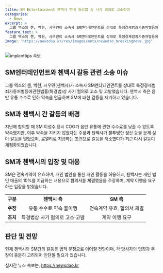 ```yaml
---
title: SM Entertainment 첸백시 멤버 특경법 상 사기 혐의로 고소받아
categories:
  - News
excerpt: >
  그룹 엑소의 첸, 백현, 시우민이 소속사 SM엔터테인먼트를 상대로 특정경제범죄가중처벌등에관한법률(특경법)상 사기 혐의로 고소 및 고발했다. 이에 대해 첸백시 측은 SM이 음반 유통 수수료 인하와 관련한 약속을 지키지 않았다 주장하고 있다. SM은 계약이 여전히 유효하며, 첸백시는 개인 활동을 허용하되 매출의 10%를 지급하는 등 합의를 이행해야 한다고 주장하고 있다. 이로 인해 갈등이 재점화됐으며, 이에 대한 상황이 계속 발전 중이다.
feature_text: >
  그룹 엑소의 첸, 백현, 시우민이 소속사 SM엔터테인먼트를 상대로 특정경제범죄가중처벌등에관한법률(특경법)상 사기 혐의로 고소 및 고발했다. 이에 대해 첸백시 측은 SM이 음반 유통 수수료 인하와 관련한 약속을 지키지 않았다 주장하고 있다. SM은 계약이 여전히 유효하며, 첸백시는 개인 활동을 허용하되 매출의 10%를 지급하는 등 합의를 이행해야 한다고 주장하고 있다. 이로 인해 갈등이 재점화됐으며, 이에 대한 상황이 계속 발전 중이다.
image: 'https://newsdao.kr/res/images/meta/newsdao_breakingnews.jpg'
---
```


<p><img src="https://newsdao.kr/res/images/meta/newsdao_breakingnews.jpg" alt="implanttips 속보" /></p>

<h2 data-ke-size="size26">SM엔터테인먼트와 첸백시 갈등 관련 소송 이슈</h2>

<p data-ke-size="size16">그룹 엑소의 첸, 백현, 시우민(첸백시)가 소속사 SM엔터테인먼트를 상대로 특정경제범죄가중처벌등에관한법률(특경법)상 사기 혐의로 고소 및 고발했습니다. 첸백시 측은 음반 유통 수수료 인하 약속을 언급하며 SM에 대한 갈등을 제기하고 있습니다.</p>

<h2 data-ke-size="size24">SM과 첸백시 간 갈등의 배경</h2>

<p data-ke-size="size16">지난해 합의할 때 SM 이성수 당시 COO가 음반 유통에 관한 수수료를 낮출 수 있도록 약속했지만, 이후 약속을 지키지 않았다는 주장과 첸백시가 불투명한 정산 등을 문제 삼아 갈등을 빚었으며, 로열티로 지급하는 조건으로 갈등을 해소했다가 최근 다시 갈등이 재점화되었습니다.</p>

<h2 data-ke-size="size24">SM과 첸백시의 입장 및 대응</h2>

<p data-ke-size="size16">SM은 전속계약이 유효하며, 개인 법인을 통한 개인 활동을 허용하고, 첸백시는 개인 법인 매출의 10%를 지급하는 내용으로 합의서를 체결했음을 주장하며, 계약 이행을 요구하는 입장을 밝혔습니다.</p>

<table>
  <tr>
    <td style="text-align: center; height: 17px;"><b>구분</b></td>
    <td style="text-align: center; height: 17px;"><b>첸백시 측</b></td>
    <td style="text-align: center; height: 17px;"><b>SM 측</b></td>
  </tr>
  <tr>
    <td style="text-align: center; height: 17px;"><b>주장</b></td>
    <td style="text-align: center; height: 17px;">유통 수수료 약속 불이행</td>
    <td style="text-align: center; height: 17px;">전속계약 유효, 합의서 체결</td>
  </tr>
  <tr>
    <td style="text-align: center; height: 17px;"><b>조치</b></td>
    <td style="text-align: center; height: 17px;">특경법상 사기 혐의로 고소·고발</td>
    <td style="text-align: center; height: 17px;">계약 이행 요구</td>
  </tr>
</table>

<h2 data-ke-size="size24">판단 및 전망</h2>

<p data-ke-size="size16">현재 첸백시와 SM간의 갈등은 법적 분쟁으로 이어질 전망이며, 각 당사자의 입장과 주장이 충분히 고려되어 판단될 필요가 있습니다.</p>
실시간 뉴스 속보는, <a href="https://newsdao.kr" rel="dofollow">https://newsdao.kr</a>


